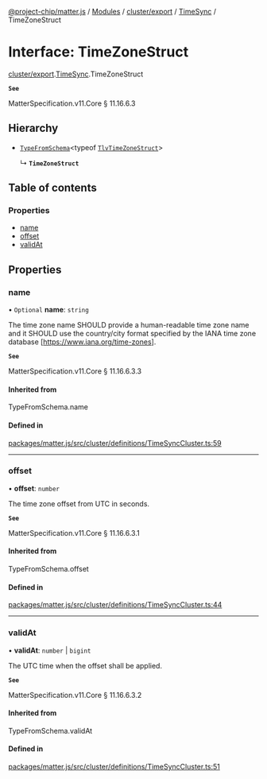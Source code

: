 [@project-chip/matter.js](../README.md) / [Modules](../modules.md) / [cluster/export](../modules/cluster_export.md) / [TimeSync](../modules/cluster_export.TimeSync.md) / TimeZoneStruct

# Interface: TimeZoneStruct

[cluster/export](../modules/cluster_export.md).[TimeSync](../modules/cluster_export.TimeSync.md).TimeZoneStruct

**`See`**

MatterSpecification.v11.Core § 11.16.6.3

## Hierarchy

- [`TypeFromSchema`](../modules/tlv_export.md#typefromschema)\<typeof [`TlvTimeZoneStruct`](../modules/cluster_export.TimeSync.md#tlvtimezonestruct)\>

  ↳ **`TimeZoneStruct`**

## Table of contents

### Properties

- [name](cluster_export.TimeSync.TimeZoneStruct.md#name)
- [offset](cluster_export.TimeSync.TimeZoneStruct.md#offset)
- [validAt](cluster_export.TimeSync.TimeZoneStruct.md#validat)

## Properties

### name

• `Optional` **name**: `string`

The time zone name SHOULD provide a human-readable time zone name and it SHOULD use the country/city format
specified by the IANA time zone database [https://www.iana.org/time-zones].

**`See`**

MatterSpecification.v11.Core § 11.16.6.3.3

#### Inherited from

TypeFromSchema.name

#### Defined in

[packages/matter.js/src/cluster/definitions/TimeSyncCluster.ts:59](https://github.com/project-chip/matter.js/blob/c0d55745d5279e16fdfaa7d2c564daa31e19c627/packages/matter.js/src/cluster/definitions/TimeSyncCluster.ts#L59)

___

### offset

• **offset**: `number`

The time zone offset from UTC in seconds.

**`See`**

MatterSpecification.v11.Core § 11.16.6.3.1

#### Inherited from

TypeFromSchema.offset

#### Defined in

[packages/matter.js/src/cluster/definitions/TimeSyncCluster.ts:44](https://github.com/project-chip/matter.js/blob/c0d55745d5279e16fdfaa7d2c564daa31e19c627/packages/matter.js/src/cluster/definitions/TimeSyncCluster.ts#L44)

___

### validAt

• **validAt**: `number` \| `bigint`

The UTC time when the offset shall be applied.

**`See`**

MatterSpecification.v11.Core § 11.16.6.3.2

#### Inherited from

TypeFromSchema.validAt

#### Defined in

[packages/matter.js/src/cluster/definitions/TimeSyncCluster.ts:51](https://github.com/project-chip/matter.js/blob/c0d55745d5279e16fdfaa7d2c564daa31e19c627/packages/matter.js/src/cluster/definitions/TimeSyncCluster.ts#L51)
